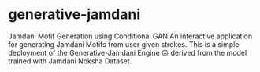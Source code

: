 # generative-jamdani
Jamdani Motif Generation using Conditional GAN 
An interactive application for generating Jamdani Motifs from user given strokes. This is a simple deployment of the Generative-Jamdani Engine 😜 derived from the model trained with Jamdani Noksha Dataset.

